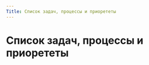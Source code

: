 ```yaml
---
Title: Список задач, процессы и приорететы
---
```


Список задач, процессы и приорететы
===================================
